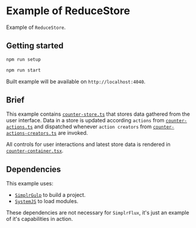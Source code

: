 # Example of ReduceStore

<!--- TODO: add link to ReduceStore documentation --->
Example of `ReduceStore`.

## Getting started

```sh
npm run setup

npm run start
```

Built example will be available on `http://localhost:4040`.

## Brief

<!--- TODO: add link to actions an actions creators documentation --->
This example contains [`counter-store.ts`](./src/app/counter/counter-store.ts) that stores data gathered from the user interface. Data in a store is updated according `actions` from [`counter-actions.ts`](./src/app/counter/counter-actions.ts) and dispatched whenever `action creators` from [`counter-actions-creators.ts`](./src/app/counter/counter-actions-creators.ts) are invoked.

All controls for user interactions and latest store data is rendered in [`counter-container.tsx`](./src/app/counter/counter-container.tsx).

## Dependencies

This example uses:

- [`SimplrGulp`](https://github.com/QuatroCode/simplr-gulp) to build a project.
- [`SystemJS`](https://github.com/systemjs/systemjs) to load modules.

<!--- TODO: add link to SimplrFlux README --->
These dependencies are not necessary for `SimplrFlux`, it's just an example of it's capabilities in action.
